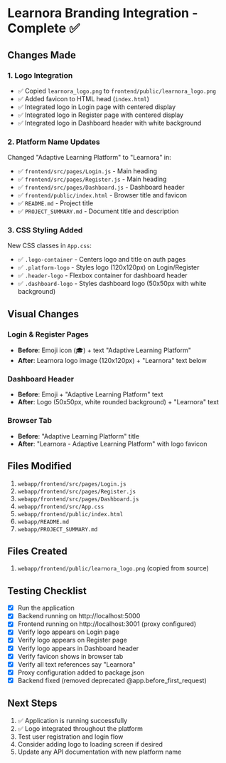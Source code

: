 # Learnora Branding Integration - Complete ✅

## Changes Made

### 1. Logo Integration
- ✅ Copied `learnora_logo.png` to `frontend/public/learnora_logo.png`
- ✅ Added favicon to HTML head (`index.html`)
- ✅ Integrated logo in Login page with centered display
- ✅ Integrated logo in Register page with centered display
- ✅ Integrated logo in Dashboard header with white background

### 2. Platform Name Updates
Changed "Adaptive Learning Platform" to "Learnora" in:
- ✅ `frontend/src/pages/Login.js` - Main heading
- ✅ `frontend/src/pages/Register.js` - Main heading
- ✅ `frontend/src/pages/Dashboard.js` - Dashboard header
- ✅ `frontend/public/index.html` - Browser title and favicon
- ✅ `README.md` - Project title
- ✅ `PROJECT_SUMMARY.md` - Document title and description

### 3. CSS Styling Added
New CSS classes in `App.css`:
- ✅ `.logo-container` - Centers logo and title on auth pages
- ✅ `.platform-logo` - Styles logo (120x120px) on Login/Register
- ✅ `.header-logo` - Flexbox container for dashboard header
- ✅ `.dashboard-logo` - Styles dashboard logo (50x50px with white background)

## Visual Changes

### Login & Register Pages
- **Before**: Emoji icon (🎓) + text "Adaptive Learning Platform"
- **After**: Learnora logo image (120x120px) + "Learnora" text below

### Dashboard Header
- **Before**: Emoji + "Adaptive Learning Platform" text
- **After**: Logo (50x50px, white rounded background) + "Learnora" text

### Browser Tab
- **Before**: "Adaptive Learning Platform" title
- **After**: "Learnora - Adaptive Learning Platform" with logo favicon

## Files Modified
1. `webapp/frontend/src/pages/Login.js`
2. `webapp/frontend/src/pages/Register.js`
3. `webapp/frontend/src/pages/Dashboard.js`
4. `webapp/frontend/src/App.css`
5. `webapp/frontend/public/index.html`
6. `webapp/README.md`
7. `webapp/PROJECT_SUMMARY.md`

## Files Created
1. `webapp/frontend/public/learnora_logo.png` (copied from source)

## Testing Checklist
- [x] Run the application
- [x] Backend running on http://localhost:5000
- [x] Frontend running on http://localhost:3001 (proxy configured)
- [x] Verify logo appears on Login page
- [x] Verify logo appears on Register page
- [x] Verify logo appears in Dashboard header
- [x] Verify favicon shows in browser tab
- [x] Verify all text references say "Learnora"
- [x] Proxy configuration added to package.json
- [x] Backend fixed (removed deprecated @app.before_first_request)

## Next Steps
1. ✅ Application is running successfully
2. ✅ Logo integrated throughout the platform
3. Test user registration and login flow
4. Consider adding logo to loading screen if desired
5. Update any API documentation with new platform name
